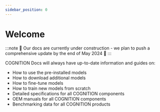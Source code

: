 ```yaml
---
sidebar_position: 0
---
```


# Welcome

:::note
🚧 Our docs are currently under construction - we plan to push a comprehensive update by the end of May 2024 🚧
:::

COGNITION Docs will always have up-to-date information and guides on:

- How to use the pre-installed models
- How to download additional models
- How to fine-tune models
- How to train new models from scratch
- Detailed specifications for all COGNITION components
- OEM manuals for all COGNITION components
- Benchmarking data for all COGNITION products